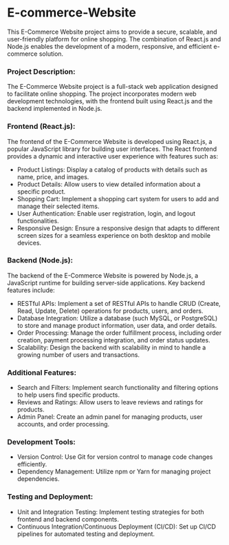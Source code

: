 # E-commerce-Website
This E-Commerce Website project aims to provide a secure, scalable, and user-friendly platform for online shopping. The combination of React.js and Node.js enables the development of a modern, responsive, and efficient e-commerce solution.

### Project Description:
The E-Commerce Website project is a full-stack web application designed to facilitate online shopping. The project incorporates modern web development technologies, with the frontend built using React.js and the backend implemented in Node.js.

### Frontend (React.js):
The frontend of the E-Commerce Website is developed using React.js, a popular JavaScript library for building user interfaces. The React frontend provides a dynamic and interactive user experience with features such as:

* Product Listings: Display a catalog of products with details such as name, price, and images.
* Product Details: Allow users to view detailed information about a specific product.
* Shopping Cart: Implement a shopping cart system for users to add and manage their selected items.
* User Authentication: Enable user registration, login, and logout functionalities.
* Responsive Design: Ensure a responsive design that adapts to different screen sizes for a seamless experience on both desktop and mobile devices.

### Backend (Node.js):
The backend of the E-Commerce Website is powered by Node.js, a JavaScript runtime for building server-side applications. 
 Key backend features include:
 
* RESTful APIs: Implement a set of RESTful APIs to handle CRUD (Create, Read, Update, Delete) operations for products, users, and orders.
* Database Integration: Utilize a database (such  MySQL, or PostgreSQL) to store and manage product information, user data, and order details.
* Order Processing: Manage the order fulfillment process, including order creation, payment processing integration, and order status updates.
* Scalability: Design the backend with scalability in mind to handle a growing number of users and transactions.

### Additional Features:
* Search and Filters: Implement search functionality and filtering options to help users find specific products.
* Reviews and Ratings: Allow users to leave reviews and ratings for products.
* Admin Panel: Create an admin panel for managing products, user accounts, and order processing.

### Development Tools:
* Version Control: Use Git for version control to manage code changes efficiently.
* Dependency Management: Utilize npm or Yarn for managing project dependencies.

### Testing and Deployment:
* Unit and Integration Testing: Implement testing strategies for both frontend and backend components.
* Continuous Integration/Continuous Deployment (CI/CD): Set up CI/CD pipelines for automated testing and deployment.
